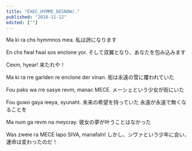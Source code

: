 ```yaml
---
title: "EXEC_HYMME_DESNOW/."
published: "2016-11-12"
edited: [""]
---
```


Ma ki ra chs hymmnos mea.
私は詩になります

En chs fwal fwal sos enclone yor.
そして双翼となり、あなたを包み込みます

Cexm, hyear!
来たれや！

 Ma ki ra rre garlden re enclone der vinan.
街は永遠の雪に覆われていた

Fou paks wa rre sasye revm, manac MECE.
メーシェという少女が街にいた

Fou guwo gaya ieeya, syunaht.
未来の希望を持っていた 永遠が永遠で無くなることを

Ma num ga revm na meycray.
彼女の夢が叶うことはなかった

Was zweie ra MECE lapo SIVA, manafaln!
しかし、シヴァという少年に会い、運命は変わったのだ！
